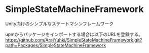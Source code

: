 # SimpleStateMachineFramework
Unity向けのシンプルなステートマシンフレームワーク

upmからパッケージをインポートする場合は以下のURLを登録する。
https://github.com/AraiYuhki/SimpleStateMachineFramework.git?path=Packages/SimpleStateMachineFramework
